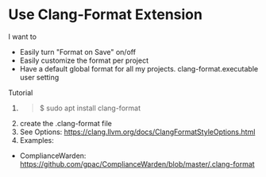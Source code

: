 # Use Clang-Format Extension

I want to

- Easily turn "Format on Save" on/off
- Easily customize the format per project
- Have a default global format for all my projects.
  clang-format.executable user setting

Tutorial

1. > $ sudo apt install clang-format
2. create the .clang-format file
3. See Options: https://clang.llvm.org/docs/ClangFormatStyleOptions.html
4. Examples:

- ComplianceWarden: https://github.com/gpac/ComplianceWarden/blob/master/.clang-format
